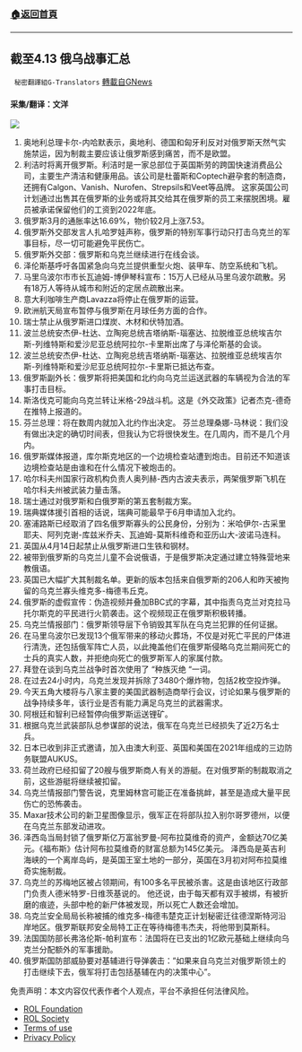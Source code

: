 ###  [:house:返回首頁](https://github.com/ourhimalayas/txt)
---


## 截至4.13 俄乌战事汇总
` 秘密翻譯組G-Translators` [轉載自GNews](https://gnews.org/zh-hans/2341469/)

#### 采集/翻译：文洋
![](https://assets.gnews.org/wp-content/uploads/2022/04/16498698501.png)
1. 奥地利总理卡尔-内哈默表示，奥地利、德国和匈牙利反对对俄罗斯天然气实施禁运，因为制裁主要应该让俄罗斯感到痛苦，而不是欧盟。
2. 利洁时将离开俄罗斯。利洁时是一家总部位于英国斯劳的跨国快速消费品公司，主要生产清洁和健康用品。该公司是杜蕾斯和Coptech避孕套的制造商，还拥有Calgon、Vanish、Nurofen、Strepsils和Veet等品牌。
这家英国公司计划通过出售其在俄罗斯的业务或将其交给其在俄罗斯的员工来摆脱困境。雇员被承诺保留他们的工资到2022年底。
3. 俄罗斯3月的通胀率达16.69%，物价较2月上涨7.53。
4. 俄罗斯外交部发言人扎哈罗娃声称，俄罗斯的特别军事行动只打击乌克兰的军事目标，尽一切可能避免平民伤亡。
5. 俄罗斯外交部：俄罗斯和乌克兰继续进行在线会谈。
6. 泽伦斯基呼吁各国紧急向乌克兰提供重型火炮、装甲车、防空系统和飞机。
7. 马里乌波尔市市长瓦迪姆-博伊琴科宣布：15万人已经从马里乌波尔疏散。另有18万人等待从城市和附近的定居点疏散出来。
8. 意大利咖啡生产商Lavazza将停止在俄罗斯的运营。
9. 欧洲航天局宣布暂停与俄罗斯在月球任务方面的合作。
10. 瑞士禁止从俄罗斯进口煤炭、木材和伏特加酒。
11. 波兰总统安杰伊-杜达、立陶宛总统吉塔纳斯-瑙塞达、拉脱维亚总统埃吉尔斯-列维特斯和爱沙尼亚总统阿拉尔-卡里斯出席了与泽伦斯基的会谈。
12. 波兰总统安杰伊-杜达、立陶宛总统吉塔纳斯-瑙塞达、拉脱维亚总统埃吉尔斯-列维特斯和爱沙尼亚总统阿拉尔-卡里斯已抵达布查。
13. 俄罗斯副外长：俄罗斯将把美国和北约向乌克兰运送武器的车辆视为合法的军事打击目标。
14. 斯洛伐克可能向乌克兰转让米格-29战斗机。这是《外交政策》记者杰克-德奇在推特上报道的。
15. 芬兰总理：将在数周内就加入北约作出决定。
芬兰总理桑娜-马林说：我们没有做出决定的确切时间表，但我认为它将很快发生。在几周内，而不是几个月内。
16. 俄罗斯媒体报道，库尔斯克地区的一个边境检查站遭到炮击。目前还不知道该边境检查站是由谁和在什么情况下被炮击的。
17. 哈尔科夫州国家行政机构负责人奥列赫-西内古波夫表示，两架俄罗斯飞机在哈尔科夫州被武装力量击落。
18. 瑞士通过对俄罗斯和白俄罗斯的第五套制裁方案。
19. 瑞典媒体援引首相的话说，瑞典可能最早于6月申请加入北约。
20. 塞浦路斯已经取消了四名俄罗斯寡头的公民身份，分别为：米哈伊尔-古采里耶夫、阿列克谢-库兹米乔夫、瓦迪姆-莫斯科维奇和亚历山大-波诺马连科。
21. 英国从4月14日起禁止从俄罗斯进口生铁和钢材。
22. 被带到俄罗斯的乌克兰儿童不会说俄语，于是俄罗斯决定通过建立特殊营地来教俄语。
23. 英国已大幅扩大其制裁名单。更新的版本包括来自俄罗斯的206人和昨天被拘留的乌克兰寡头维克多-梅德韦丘克。
24. 俄罗斯的虚假宣传：伪造视频并叠加BBC式的字幕，其中指责乌克兰对克拉马托尔斯克的平民进行火箭袭击。这个视频现正在俄罗斯积极转播。
25. 乌克兰情报部门：俄罗斯领导层下令销毁其军队在乌克兰犯罪的任何证据。
26. 在马里乌波尔已发现13个俄军带来的移动火葬场，不仅是对死亡平民的尸体进行清洗，还包括俄军阵亡人员，以此掩盖他们在俄罗斯侵略乌克兰期间死亡的士兵的真实人数，并拒绝向死亡的俄罗斯军人的家属付款。
27. 拜登在谈到乌克兰战争时首次使用了 “种族灭绝 “一词。
28. 在过去24小时内，乌克兰发现并拆除了3480个爆炸物，包括2枚空投炸弹。
29. 今天五角大楼将与八家主要的美国武器制造商举行会议，讨论如果与俄罗斯的战争持续多年，该行业是否有能力满足乌克兰的武器需求。
30. 阿根廷和智利已经暂停向俄罗斯运送锂矿。
31. 根据乌克兰武装部队总参谋部的说法，俄军在乌克兰已经损失了近2万名士兵。
32. 日本已收到非正式邀请，加入由澳大利亚、英国和美国在2021年组成的三边防务联盟AUKUS。
33. 荷兰政府已经扣留了20艘与俄罗斯商人有关的游艇。在对俄罗斯的制裁取消之前，这些游艇将继续被扣留。
34. 乌克兰情报部门警告说，克里姆林宫可能正在准备挑衅，甚至是造成大量平民伤亡的恐怖袭击。
35. Maxar技术公司的新卫星图像显示，俄军正在将部队拉入别尔哥罗德州，以便在乌克兰东部发动进攻。
36. 泽西岛当局封锁了俄罗斯亿万富翁罗曼-阿布拉莫维奇的资产，金额达70亿美元。《福布斯》估计阿布拉莫维奇的财富总额为145亿美元。
泽西岛是英吉利海峡的一个离岸岛屿，是英国王室土地的一部分，英国在3月初对阿布拉莫维奇实施制裁。
37. 乌克兰的苏梅地区被占领期间，有100多名平民被杀害。这是由该地区行政部门负责人德米特罗-日维茨基说的。
他还说，由于每天都有双手被绑，有被折磨的痕迹，头部中枪的新尸体被发现，所以死亡人数还会增加。
38. 乌克兰安全局局长称被捕的维克多-梅德韦楚克正计划秘密迁往德涅斯特河沿岸地区。俄罗斯联邦安全局特工正在等待梅德韦杰夫，将他带到莫斯科。
39. 法国国防部长弗洛伦斯-帕利宣布：法国将在已支出的1亿欧元基础上继续向乌克兰分配额外的军事援助。
40. 俄罗斯国防部威胁要对基辅进行导弹袭击：”如果来自乌克兰对俄罗斯领土的打击继续下去，俄军将打击包括基辅在内的决策中心”。


 

免责声明：本文内容仅代表作者个人观点，平台不承担任何法律风险。

- [ROL Foundation](https://rolfoundation.org/)
- [ROL Society](https://rolsociety.org/)
- [Terms of use](https://gnews.org/terms-of-use-3/)
- [Privacy Policy](https://gnews.org/privacy-policy/)
